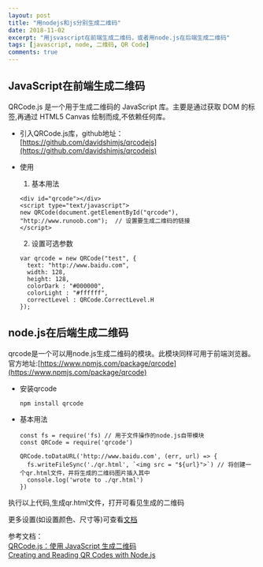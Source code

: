 ```yaml
---
layout: post
title: "用nodejs和js分别生成二维码"
date: 2018-11-02
excerpt: "用jsvascript在前端生成二维码，或者用node.js在后端生成二维码"
tags: [javascript, node, 二维码, QR Code]
comments: true
---
```

## JavaScript在前端生成二维码
QRCode.js 是一个用于生成二维码的 JavaScript 库。主要是通过获取 DOM 的标签,再通过 HTML5 Canvas 绘制而成,不依赖任何库。
* 引入QRCode.js库，github地址：[https://github.com/davidshimjs/qrcodejs](https://github.com/davidshimjs/qrcodejs)
* 使用
  1. 基本用法  

  ~~~
  <div id="qrcode"></div>
  <script type="text/javascript">
  new QRCode(document.getElementById("qrcode"), "http://www.runoob.com");  // 设置要生成二维码的链接
  </script>
  ~~~

  2. 设置可选参数  

  ~~~
  var qrcode = new QRCode("test", {
    text: "http://www.baidu.com",
    width: 128,
    height: 128,
    colorDark : "#000000",
    colorLight : "#ffffff",
    correctLevel : QRCode.CorrectLevel.H
  });
  ~~~

## node.js在后端生成二维码
qrcode是一个可以用node.js生成二维码的模块。此模块同样可用于前端浏览器。  
官方地址:[https://www.npmjs.com/package/qrcode](https://www.npmjs.com/package/qrcode)

* 安装qrcode  
  ~~~
  npm install qrcode
  ~~~

* 基本用法  
  ~~~
  const fs = require('fs) // 用于文件操作的node.js自带模块
  const QRCode = require('qrcode')
 
  QRCode.toDataURL('http://www.baidu.com', (err, url) => {
    fs.writeFileSync('./qr.html', `<img src = "${url}">`) // 将创建一个qr.html文件，并将生成的二维码图片插入其中
    console.log('wrote to ./qr.html')
  })
  ~~~

执行以上代码,生成qr.html文件，打开可看见生成的二维码

更多设置(如设置颜色、尺寸等)可查看[文档](https://www.npmjs.com/package/qrcode)

参考文档：  
[QRCode.js：使用 JavaScript 生成二维码](http://www.runoob.com/w3cnote/javascript-qrcodejs-library.html)  
[Creating and Reading QR Codes with Node.js](http://thecodebarbarian.com/creating-qr-codes-with-node-js.html)

  